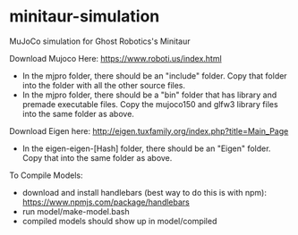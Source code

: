 # minitaur-simulation
MuJoCo simulation for Ghost Robotics's Minitaur

Download Mujoco Here: https://www.roboti.us/index.html
- In the mjpro folder, there should be an "include" folder. Copy that folder into the folder with all the other source files.
- In the mjpro folder, there should be a "bin" folder that has library and premade executable files. Copy the mujoco150 and glfw3 library files into the same folder as above. 

Download Eigen here: http://eigen.tuxfamily.org/index.php?title=Main_Page
- In the eigen-eigen-[Hash] folder, there should be an "Eigen" folder. Copy that into the same folder as above.

To Compile Models:
- download and install handlebars (best way to do this is with npm): https://www.npmjs.com/package/handlebars
- run model/make-model.bash
- compiled models should show up in model/compiled